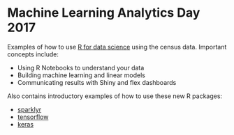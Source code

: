 # Machine Learning Analytics Day 2017

Examples of how to use [R for data science](http://r4ds.had.co.nz/) using the census data. Important concepts include:

* Using R Notebooks to understand your data
* Building machine learning and linear models
* Communicating results with Shiny and flex dashboards

Also contains introductory examples of how to use these new R packages:

* [sparklyr](http://spark.rstudio.com/)
* [tensorflow](https://tensorflow.rstudio.com/)
* [keras](https://rstudio.github.io/keras/reference/index.html)

